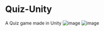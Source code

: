 # Quiz-Unity
A Quiz game made in Unity
![image](https://user-images.githubusercontent.com/121120318/216597010-df21b7d2-bdca-42e9-ae53-e24ff486133f.png)
![image](https://user-images.githubusercontent.com/121120318/216597117-4a79bb81-9fe7-49a9-9019-11faa67cd44a.png)

